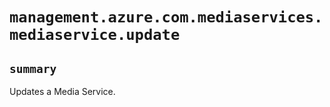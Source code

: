 # `management.azure.com.mediaservices.mediaservice.update`

## `summary`
Updates a Media Service.


